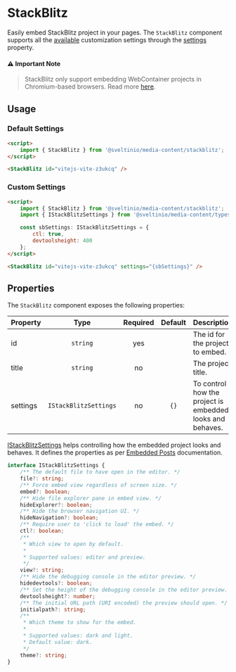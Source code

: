 # StackBlitz

Easily embed StackBlitz project in your pages. The `StackBlitz` component supports all the [available](https://developer.stackblitz.com/docs/platform/embedding/) customization settings through the [settings](#properties) property.

#### :warning: Important Note

> StackBlitz only support embedding WebContainer projects in Chromium-based browsers. Read more [here](https://developer.stackblitz.com/docs/platform/browser-support/#embedding).

## Usage

### Default Settings

```html
<script>
    import { StackBlitz } from '@sveltinio/media-content/stackblitz';
</script>

<StackBlitz id="vitejs-vite-z3ukcq" />
```

### Custom Settings

```html
<script>
    import { StackBlitz } from '@sveltinio/media-content/stackblitz';
    import { IStackBlitzSettings } from '@sveltinio/media-content/types';

    const sbSettings: IStackBlitzSettings = {
        ctl: true,
        devtoolsheight: 400
    };
</script>

<StackBlitz id="vitejs-vite-z3ukcq" settings="{sbSettings}" />
```

## Properties

The `StackBlitz` component exposes the following properties:

| Property | Type                  | Required | Default | Description                                                |
| :------- | :-------------------: | :------: | :-----: | :--------------------------------------------------------- |
| id       | `string`              |   yes    |         | The id for the project to embed.                           |
| title    | `string`              |    no    |         | The project title.                                         |
| settings | `IStackBlitzSettings` |    no    |   `{}`  | To control how the project is embedded, looks and behaves. |

[IStackBlitzSettings] helps controlling how the embedded project looks and behaves. It defines the properties as per [Embedded Posts] documentation.

```typescript
interface IStackBlitzSettings {
    /** The default file to have open in the editor. */
    file?: string;
    /** Force embed view regardless of screen size. */
    embed?: boolean;
    /** Hide file explorer pane in embed view. */
    hideExplorer?: boolean;
    /** Hide the browser navigation UI. */
    hideNavigation?: boolean;
    /** Require user to 'click to load' the embed. */
    ctl?: boolean;
    /**
     * Which view to open by default.
     *
     * Supported values: editor and preview.
     */
    view?: string;
    /** Hide the debugging console in the editor preview. */
    hidedevtools?: boolean;
    /** Set the height of the debugging console in the editor preview. */
    devtoolsheight?: number;
    /** The initial URL path (URI encoded) the preview should open. */
    initialpath?: string;
    /**
     * Which theme to show for the embed.
     *
     * Supported values: dark and light.
     * Default value: dark.
     */
    theme?: string;
}
```

[IStackBlitzSettings]: https://github.com/sveltinio/components-library/blob/18ede68676db0841baf0a122d20845f9ff3279b6/packages/media-content/src/lib/types.ts#L193-L223
[Embedded Posts]: https://developer.stackblitz.com/docs/platform/embedding/
